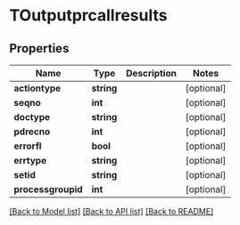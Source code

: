# TOutputprcallresults

## Properties
Name | Type | Description | Notes
------------ | ------------- | ------------- | -------------
**actiontype** | **string** |  | [optional] 
**seqno** | **int** |  | [optional] 
**doctype** | **string** |  | [optional] 
**pdrecno** | **int** |  | [optional] 
**errorfl** | **bool** |  | [optional] 
**errtype** | **string** |  | [optional] 
**setid** | **string** |  | [optional] 
**processgroupid** | **int** |  | [optional] 

[[Back to Model list]](../README.md#documentation-for-models) [[Back to API list]](../README.md#documentation-for-api-endpoints) [[Back to README]](../README.md)


